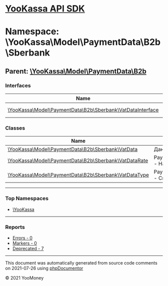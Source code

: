 # [YooKassa API SDK](../home.md)

# Namespace: \YooKassa\Model\PaymentData\B2b\Sberbank
## Parent: [\YooKassa\Model\PaymentData\B2b](../namespaces/yookassa-model-paymentdata-b2b.md)
### Interfaces
| Name | Summary |
| ---- | ------- |
| [\YooKassa\Model\PaymentData\B2b\Sberbank\VatDataInterface](../classes/YooKassa-Model-PaymentData-B2b-Sberbank-VatDataInterface.md) | Interface VatDataInterface |
### Classes
| Name | Summary |
| ---- | ------- |
| [\YooKassa\Model\PaymentData\B2b\Sberbank\VatData](../classes/YooKassa-Model-PaymentData-B2b-Sberbank-VatData.md) | Данные об НДС |
| [\YooKassa\Model\PaymentData\B2b\Sberbank\VatDataRate](../classes/YooKassa-Model-PaymentData-B2b-Sberbank-VatDataRate.md) | PaymentDataB2bSberbankVatDataRate - Налоговая ставка НДС |Код|Описание| --- | --- |7|7%| |10|10%| |18|18%| |20|20%| |
| [\YooKassa\Model\PaymentData\B2b\Sberbank\VatDataType](../classes/YooKassa-Model-PaymentData-B2b-Sberbank-VatDataType.md) | PaymentDataB2bSberbankVatDataType - Способ расчёта НДС |Код|Описание| --- | --- |calculated|Сумма НДС включена в сумму платежа| |mixed|Разные ставки НДС для разных товаров| |untaxed|Сумма платежа НДС не облагается| |

---

### Top Namespaces

* [\YooKassa](../namespaces/yookassa.md)

---

### Reports
* [Errors - 0](../reports/errors.md)
* [Markers - 0](../reports/markers.md)
* [Deprecated - 7](../reports/deprecated.md)

---

This document was automatically generated from source code comments on 2021-07-26 using [phpDocumentor](http://www.phpdoc.org/)

&copy; 2021 YooMoney